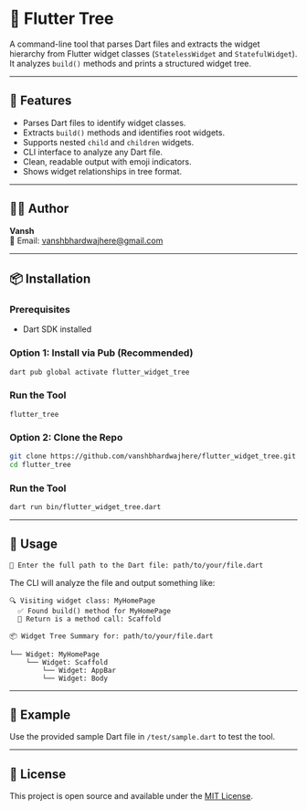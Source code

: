 
# 🧩 Flutter Tree

A command-line tool that parses Dart files and extracts the widget hierarchy from Flutter widget classes (`StatelessWidget` and `StatefulWidget`).  
It analyzes `build()` methods and prints a structured widget tree.

---

## 🚀 Features

- Parses Dart files to identify widget classes.
- Extracts `build()` methods and identifies root widgets.
- Supports nested `child` and `children` widgets.
- CLI interface to analyze any Dart file.
- Clean, readable output with emoji indicators.
- Shows widget relationships in tree format.

---
## 👨‍💻 Author

**Vansh**  
📧 Email: [vanshbhardwajhere@gmail.com](mailto:vanshbhardwajhere@gmail.com)

---

## 📦 Installation

### Prerequisites

- Dart SDK installed

### Option 1: Install via Pub (Recommended)

```bash
dart pub global activate flutter_widget_tree
```
### Run the Tool
```
flutter_tree
```

### Option 2: Clone the Repo

```bash
git clone https://github.com/vanshbhardwajhere/flutter_widget_tree.git
cd flutter_tree
```

### Run the Tool

```bash
dart run bin/flutter_widget_tree.dart

```
---

## 📝 Usage

```bash
📄 Enter the full path to the Dart file: path/to/your/file.dart
```

The CLI will analyze the file and output something like:

```
🔍 Visiting widget class: MyHomePage
  ✅ Found build() method for MyHomePage
  🔄 Return is a method call: Scaffold

📦 Widget Tree Summary for: path/to/your/file.dart

└── Widget: MyHomePage
    └── Widget: Scaffold
        └── Widget: AppBar
        └── Widget: Body
```

---

## 📁 Example

Use the provided sample Dart file in `/test/sample.dart` to test the tool.

---

## 📜 License

This project is open source and available under the [MIT License](LICENSE).